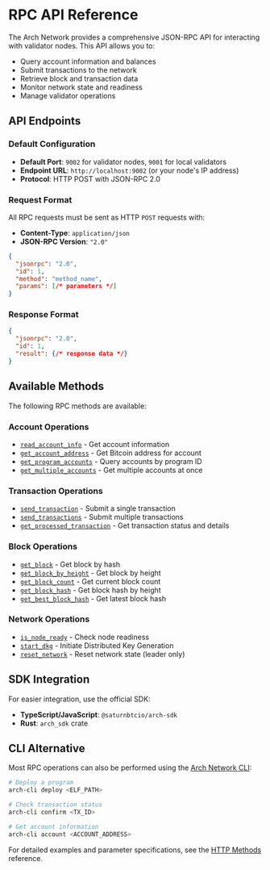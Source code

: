 # RPC API Reference

The Arch Network provides a comprehensive JSON-RPC API for interacting with validator nodes. This API allows you to:

- Query account information and balances
- Submit transactions to the network
- Retrieve block and transaction data
- Monitor network state and readiness
- Manage validator operations

## API Endpoints

### Default Configuration
- **Default Port**: `9002` for validator nodes, `9001` for local validators
- **Endpoint URL**: `http://localhost:9002` (or your node's IP address)
- **Protocol**: HTTP POST with JSON-RPC 2.0

### Request Format
All RPC requests must be sent as HTTP `POST` requests with:
- **Content-Type**: `application/json`
- **JSON-RPC Version**: `"2.0"`

```json
{
  "jsonrpc": "2.0",
  "id": 1,
  "method": "method_name",
  "params": [/* parameters */]
}
```

### Response Format
```json
{
  "jsonrpc": "2.0",
  "id": 1,
  "result": {/* response data */}
}
```

## Available Methods

The following RPC methods are available:

### Account Operations
- [`read_account_info`](http-methods.md#read_account_info) - Get account information
- [`get_account_address`](http-methods.md#get_account_address) - Get Bitcoin address for account
- [`get_program_accounts`](http-methods.md#get_program_accounts) - Query accounts by program ID
- [`get_multiple_accounts`](http-methods.md#get_multiple_accounts) - Get multiple accounts at once

### Transaction Operations  
- [`send_transaction`](http-methods.md#send_transaction) - Submit a single transaction
- [`send_transactions`](http-methods.md#send_transactions) - Submit multiple transactions
- [`get_processed_transaction`](http-methods.md#get_processed_transaction) - Get transaction status and details

### Block Operations
- [`get_block`](http-methods.md#get_block) - Get block by hash
- [`get_block_by_height`](http-methods.md#get_block_by_height) - Get block by height
- [`get_block_count`](http-methods.md#get_block_count) - Get current block count
- [`get_block_hash`](http-methods.md#get_block_hash) - Get block hash by height
- [`get_best_block_hash`](http-methods.md#get_best_block_hash) - Get latest block hash

### Network Operations
- [`is_node_ready`](http-methods.md#is_node_ready) - Check node readiness
- [`start_dkg`](http-methods.md#start_dkg) - Initiate Distributed Key Generation
- [`reset_network`](http-methods.md#reset_network) - Reset network state (leader only)

## SDK Integration

For easier integration, use the official SDK:
- **TypeScript/JavaScript**: `@saturnbtcio/arch-sdk`
- **Rust**: `arch_sdk` crate

## CLI Alternative

Most RPC operations can also be performed using the [Arch Network CLI](../getting-started/quick-start.md#cli-alternative):

```bash
# Deploy a program
arch-cli deploy <ELF_PATH>

# Check transaction status  
arch-cli confirm <TX_ID>

# Get account information
arch-cli account <ACCOUNT_ADDRESS>
```

For detailed examples and parameter specifications, see the [HTTP Methods](http-methods.md) reference.
